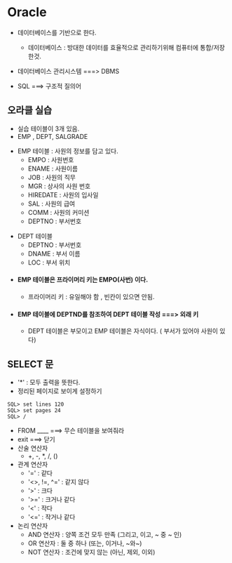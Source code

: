 # Oracle

* 데이터베이스를 기반으로 한다.
  * 데이터베이스 : 방대한 데이터를 효율적으로 관리하기위해 컴퓨터에 통합/저장 한것.
 
* 데이터베이스 관리시스템 ===> DBMS
* SQL ===> 구조적 질의어

## 오라클 실습

* 실습 테이블이 3개 있음.
* EMP , DEPT, SALGRADE
<dr/>

  * EMP 테이블 : 사원의 정보를 담고 있다.
    * EMPO : 사원번호
    * ENAME : 사원이름
    * JOB : 사원의 직무
    * MGR : 상사의 사원 번호
    * HIREDATE : 사원의 입사일
    * SAL : 사원의 급여
    * COMM : 사원의 커미션
    * DEPTNO : 부서번호
<dr/>

  * DEPT 테이블
    * DEPTNO : 부서번호
    * DNAME : 부서 이름
    * LOC : 부서 위치
* #### EMP 테이블은 프라이머리 키는 EMPO(사번) 이다.
  * 프라이머리 키 : 유일해야 함 , 빈칸이 있으면 안됨.
* ####  EMP 테이블에 DEPTND를 참조하여 DEPT 테이블 작성 ===> 외래 키
  * DEPT 테이블은 부모이고 EMP 테이블은 자식이다. ( 부서가 있어야 사원이 있다)

## SELECT 문

* '*' : 모두 출력을 뜻한다.
* 정리된 페이지로 보이게 설정하기
```
SQL> set lines 120
SQL> set pages 24
SQL> /
```

* FROM ____ ===> 무슨 테이블을 보여줘라
* exit ===> 닫기
* 산술 연산자
  * +, -, *, /, ()
* 관계 연산자
  * '=' : 같다
  * '<>, !=, ^=' : 같지 않다
  * '>' : 크다
  * '>=' : 크거나 같다
  * '<' : 작다
  * '<=' : 작거나 같다
* 논리 연산자
  * AND 연산자 : 양쪽 조건 모두 만족 (그리고, 이고, ~ 중 ~ 인)
  * OR 연산자 : 둘 중 하나 (또는, 이거나, ~와~)
  * NOT 연산자 : 조건에 맞지 않는 (아닌, 제외, 이외)
